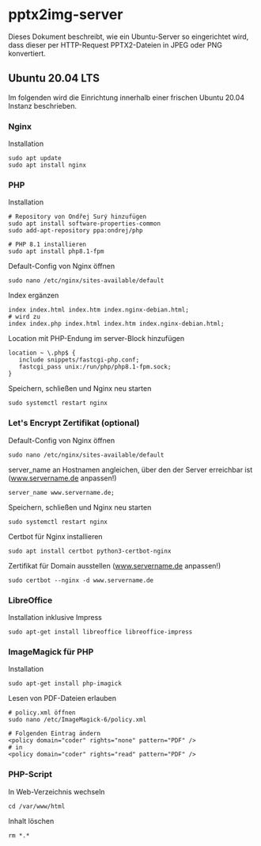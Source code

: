 # pptx2img-server
Dieses Dokument beschreibt, wie ein Ubuntu-Server so eingerichtet wird, dass dieser per HTTP-Request PPTX2-Dateien in JPEG oder PNG konvertiert.

## Ubuntu 20.04 LTS
Im folgenden wird die Einrichtung innerhalb einer frischen Ubuntu 20.04 Instanz beschrieben.

### Nginx
Installation
```
sudo apt update
sudo apt install nginx
```

### PHP
Installation
```
# Repository von Ondřej Surý hinzufügen
sudo apt install software-properties-common
sudo add-apt-repository ppa:ondrej/php

# PHP 8.1 installieren
sudo apt install php8.1-fpm
```

Default-Config von Nginx öffnen
```
sudo nano /etc/nginx/sites-available/default
```

Index ergänzen
```
index index.html index.htm index.nginx-debian.html;
# wird zu 
index index.php index.html index.htm index.nginx-debian.html;
```

Location mit PHP-Endung im server-Block hinzufügen
```
location ~ \.php$ {
   include snippets/fastcgi-php.conf;
   fastcgi_pass unix:/run/php/php8.1-fpm.sock;
}
```

Speichern, schließen und Nginx neu starten
```
sudo systemctl restart nginx
```

### Let's Encrypt Zertifikat (optional)

Default-Config von Nginx öffnen
```
sudo nano /etc/nginx/sites-available/default
```

server_name an Hostnamen angleichen, über den der Server erreichbar ist (www.servername.de anpassen!)
```
server_name www.servername.de;
```

Speichern, schließen und Nginx neu starten
```
sudo systemctl restart nginx
```

Certbot für Nginx installieren
```
sudo apt install certbot python3-certbot-nginx
```

Zertifikat für Domain ausstellen (www.servername.de anpassen!)
```
sudo certbot --nginx -d www.servername.de
```

### LibreOffice
Installation inklusive Impress
```
sudo apt-get install libreoffice libreoffice-impress
```

### ImageMagick für PHP
Installation
```
sudo apt-get install php-imagick
```

Lesen von PDF-Dateien erlauben
```
# policy.xml öffnen
sudo nano /etc/ImageMagick-6/policy.xml

# Folgenden Eintrag ändern
<policy domain="coder" rights="none" pattern="PDF" />
# in
<policy domain="coder" rights="read" pattern="PDF" />
````

### PHP-Script
In Web-Verzeichnis wechseln
```
cd /var/www/html
```

Inhalt löschen
```
rm *.*
```

